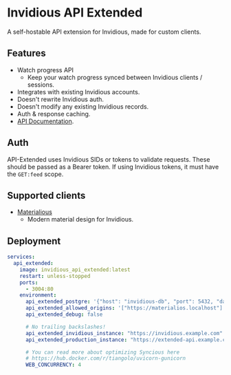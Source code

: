 # Invidious API Extended
A self-hostable API extension for Invidious, made for custom clients.

## Features
- Watch progress API
  - Keep your watch progress synced between Invidious clients / sessions.
- Integrates with existing Invidious accounts.
- Doesn't rewrite Invidious auth.
- Doesn't modify any existing Invidious records.
- Auth & response caching.
- [API Documentation](https://extended-api.materialio.us/schema).

## Auth
API-Extended uses Invidious SIDs or tokens to validate requests. These should be passed as a Bearer token. If using Invidious tokens, it must have the `GET:feed` scope.

## Supported clients
- [Materialious](https://github.com/WardPearce/Materialious)
    -  Modern material design for Invidious. 

## Deployment
```yaml
services:
  api_extended:
    image: invidious_api_extended:latest
    restart: unless-stopped
    ports:
      - 3004:80
    environment:
      api_extended_postgre: '{"host": "invidious-db", "port": 5432, "database": "invidious", "user": "kemal", "password": "kemal"}'
      api_extended_allowed_origins: '["https://materialios.localhost"]'
      api_extended_debug: false

      # No trailing backslashes!
      api_extended_invidious_instance: "https://invidious.example.com"
      api_extended_production_instance: "https://extended-api.example.com"

      # You can read more about optimizing Syncious here
      # https://hub.docker.com/r/tiangolo/uvicorn-gunicorn
      WEB_CONCURRENCY: 4
```
